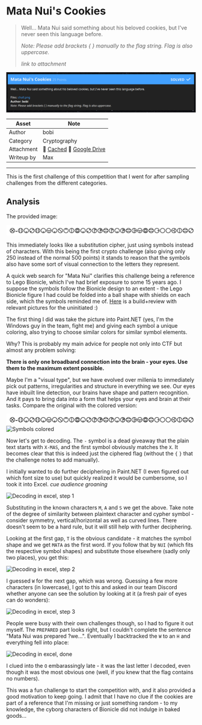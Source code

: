 # Mata Nui's Cookies

> Well... Mata Nui said something about his beloved cookies, but I've never seen this language before.
>
> _Note: Please add brackets { } manually to the flag string. Flag is also uppercase._
>
> *link to attachment*

![Screenshot](screenshot.png)

| Asset        | Note                                                          |
|--------------|---------------------------------------------------------------|
| Author       | bobi                                                          |
| Category     | Cryptography                                                  |
| Attachment   | 💾 [Cached][1] 💾 [Google Drive][2]
| Writeup by   | Max                                                           |

[1]: ./files
[2]: https://drive.google.com/file/d/1hns2INcX3NaaDfdn-tXt-Q4-C8vwLeAQ/view

---

This is the first challenge of this competition that I went for after sampling challenges from the different categories.

## Analysis

The provided image:

![chall.png][4]

This immediately looks like a substitution cipher, just using symbols instead of characters. With this being the first crypto challenge (also giving only 250 instead of the normal 500 points) it stands to reason that the symbols also have some sort of visual connection to the letters they represent.

A quick web search for "Mata Nui" clarifies this challenge being a reference to Lego Bionicle, which I've had brief exposure to some 15 years ago. I suppose the symbols follow the Bionicle design to an extent - the Lego Bionicle figure I had could be folded into a ball shape with shields on each side, which the symbols reminded me of. [Here][3] is a build+review with relevant pictures for the uninitiated :)

The first thing I did was take the picture into Paint.NET (yes, I'm the Windows guy in the team, fight me) and giving each symbol a unique coloring, also trying to choose similar colors for similar symbol elements.

Why? This is probably my main advice for people not only into CTF but almost any problem solving:

**There is only one broadband connection into the brain - your eyes. Use them to the maximum extent possible.**

Maybe I'm a "visual type", but we have evolved over millenia to immediately pick out patterns, irregularities and structure in everything we see. Our eyes have inbuilt line detection, our brains have shape and pattern recognition. And it pays to bring data into a form that helps your eyes and brain at their tasks. Compare the original with the colored version:

![chall.png][4]
![Symbols colored][5]

Now let's get to decoding. The `-` symbol is a dead giveaway that the plain text starts with `X-MAS`, and the first symbol obviously matches the `X`. It becomes clear that this is indeed just the ciphered flag (without the `{` `}` that the challenge notes to add manually). 

I initially wanted to do further deciphering in Paint.NET (I even figured out which font size to use) but quickly realized it would be cumbersome, so I took it into Excel. *cue audience groaning*

![Decoding in excel, step 1][6]

Substituting in the known characters `M`, `A` and `S` we get the above. Take note of the degree of similarity between plaintext character and cypher symbol - consider symmetry, vertical/horizontal as well as curved lines. There doesn't seem to be a hard rule, but it will still help with further deciphering.

Looking at the first gap, `T` is the obvious candidate - it matches the symbol shape and we get `MATA` as the first word. If you follow that by `NUI` (which fits the respective symbol shapes) and substitute those elsewhere (sadly only two places), you get this:

![Decoding in excel, step 2][7]

I guessed `W` for the next gap, which was wrong. Guessing a few more characters (in lowercase), I got to this and asked in our team Discord whether anyone can see the solution by looking at it (a fresh pair of eyes can do wonders):

![Decoding in excel, step 3][8]

People were busy with their own challenges though, so I had to figure it out myself. The `PREPARED` part looks right, but I couldn't complete the sentence "Mata Nui was prepared ?we...". Eventually I backtracked the `W` to an `H` and everything fell into place:

![Decoding in excel, done][9]

I clued into the `O` embarassingly late - it was the last letter I decoded, even though it was the most obvious one (well, if you knew that the flag contains no numbers).

This was a fun challenge to start the competition with, and it also provided a good motivation to keep going. I admit that I have no clue if the cookies are part of a reference that I'm missing or just something random - to my knowledge, the cyborg characters of Bionicle did not indulge in baked goods...

[3]: https://web.archive.org/web/20191222121059/https://www.eurobricks.com/forum/index.php?/forums/topic/48973-review-8573-nuhvok-kal/
[4]: files/chall.png
[5]: files/colored.png
[6]: files/step1.png
[7]: files/step2.png
[8]: files/step3.png
[9]: files/done.png
